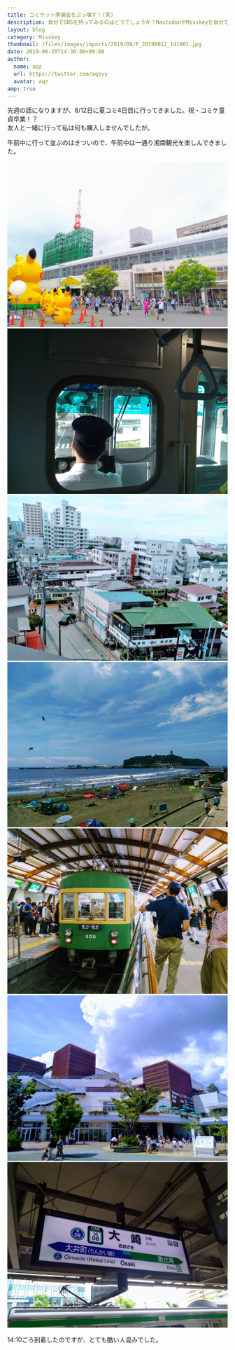 ```yaml
---
title: コミケット準備会をぶっ壊す！(笑)
description: 自分でSNSを持ってみるのはどうでしょうか？MastodonやMisskeyを自分で持ってみましょう！VTuberさんにもお勧めかも？
layout: blog
category: Misskey
thumbnail: /files/images/imports/2019/08/P_20190812_141001.jpg
date: 2019-08-20T14:30:00+09:00
author:
  name: aqz
  url: https://twitter.com/aqzvy
  avatar: aqz
amp: true
---
```


先週の話になりますが、8/12日に夏コミ4日目に行ってきました。祝・コミケ童貞卒業！？  
友人と一緒に行って私は何も購入しませんでしたが。

午前中に行って並ぶのはきついので、午前中は一通り湘南観光を楽しんできました。

![桜木町駅](/files/images/imports/2019/08/P_20190812_093755.jpg "桜木町駅")
![湘南モノレール](/files/images/imports/2019/08/P_20190812_102344.jpg "湘南モノレール")
![江の島駅](/files/images/imports/2019/08/P_20190812_103848.jpg "江の島駅")
![江の島](/files/images/imports/2019/08/P_20190812_112138.jpg "江の島")
![江ノ電藤沢駅](/files/images/imports/2019/08/P_20190812_114755a.jpg "江ノ電藤沢駅")
![テラスモール湘南](/files/images/imports/2019/08/P_20190812_124323.jpg "テラスモール湘南")
![大崎駅](/files/images/imports/2019/08/P_20190812_134047.jpg "大崎駅駅名標")

14:10ごろ到着したのですが、とても酷い人混みでした。
